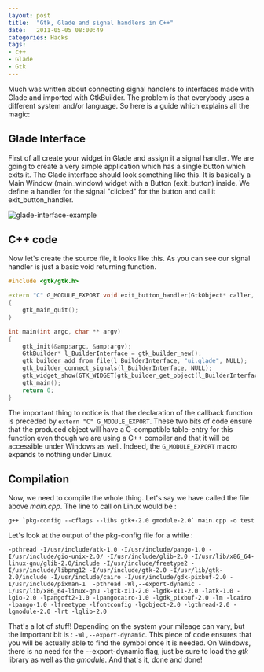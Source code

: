 ```yaml
---
layout: post
title:  "Gtk, Glade and signal handlers in C++"
date:   2011-05-05 08:00:49
categories: Hacks
tags:
- c++
- Glade
- Gtk
---
```


Much was written about connecting signal handlers to interfaces made with Glade
and imported with GtkBuilder. The problem is that everybody uses a different
system and/or language. So here is a guide which explains all the magic:

## Glade Interface

First of all create your widget in Glade and assign it a signal handler. We are
going to create a very simple application which has a single button which exits
it. The Glade interface should look something like this. It is basically a Main
Window (main\_window) widget with a Button (exit\_button) inside. We define a
handler for the signal "clicked" for the button and call it
exit\_button\_handler.

![glade-interface-example]

## C++ code

Now let's create the source file, it looks like this. As you can see our signal
handler is just a basic void returning function.

```c++
#include <gtk/gtk.h>

extern "C" G_MODULE_EXPORT void exit_button_handler(GtkObject* caller, gpointer data)
{
    gtk_main_quit();
}

int main(int argc, char ** argv)
{
    gtk_init(&amp;argc, &amp;argv);
    GtkBuilder* l_BuilderInterface = gtk_builder_new();
    gtk_builder_add_from_file(l_BuilderInterface, "ui.glade", NULL);
    gtk_builder_connect_signals(l_BuilderInterface, NULL);
    gtk_widget_show(GTK_WIDGET(gtk_builder_get_object(l_BuilderInterface, "main_window")));
    gtk_main();
    return 0;
}
```

The important thing to notice is that the declaration of the callback function
is preceded by `extern "C" G_MODULE_EXPORT`. These two bits of code ensure that
the produced object will have a C-compatible table-entry for this function even
though we are using a C++ compiler and that it will be accessible under Windows
as well. Indeed, the `G_MODULE_EXPORT` macro expands to nothing under Linux.

## Compilation

Now, we need to compile the whole thing. Let's say we have called the file
above *main.cpp*. The line to call on Linux would be :

    g++ `pkg-config --cflags --libs gtk+-2.0 gmodule-2.0` main.cpp -o test

Let's look at the output of the pkg-config file for a while :

    -pthread -I/usr/include/atk-1.0 -I/usr/include/pango-1.0 -I/usr/include/gio-unix-2.0/ -I/usr/include/glib-2.0 -I/usr/lib/x86_64-linux-gnu/glib-2.0/include -I/usr/include/freetype2 -I/usr/include/libpng12 -I/usr/include/gtk-2.0 -I/usr/lib/gtk-2.0/include -I/usr/include/cairo -I/usr/include/gdk-pixbuf-2.0 -I/usr/include/pixman-1  -pthread -Wl,--export-dynamic -L/usr/lib/x86_64-linux-gnu -lgtk-x11-2.0 -lgdk-x11-2.0 -latk-1.0 -lgio-2.0 -lpangoft2-1.0 -lpangocairo-1.0 -lgdk_pixbuf-2.0 -lm -lcairo -lpango-1.0 -lfreetype -lfontconfig -lgobject-2.0 -lgthread-2.0 -lgmodule-2.0 -lrt -lglib-2.0

That's a lot of stuff! Depending on the system your mileage can vary,
but the important bit is : `-Wl,--export-dynamic`. This piece of code
ensures that you will be actually able to find the symbol once it is
needed. On Windows, there is no need for the --export-dynamic flag, just
be sure to load the *gtk* library as well as the *gmodule*. And that's
it, done and done!

[glade-interface-example]: /images/ui.glade.png "The UI inside Glade"
